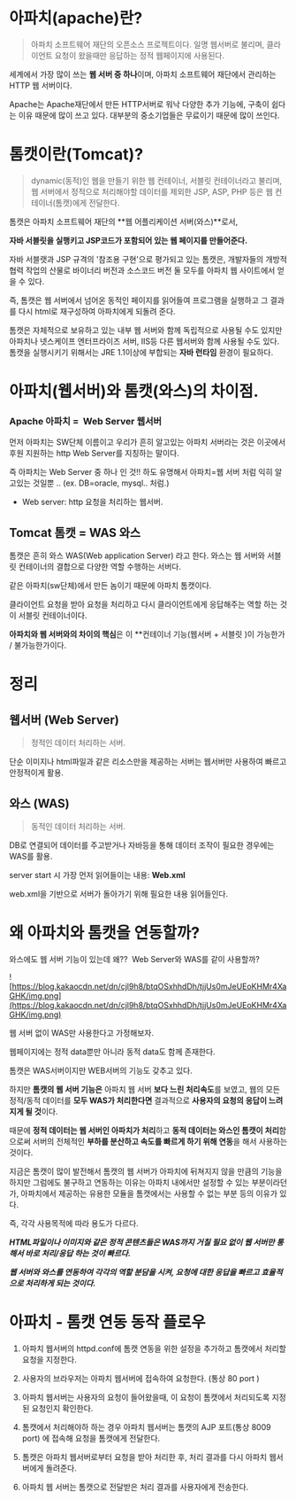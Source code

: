 # **아파치(apache)란?**

> 아파치 소프트웨어 재단의 오픈소스 프로젝트이다. 일명 웹서버로 불리며, 클라이언트 요청이 왔을때만 응답하는 정적 웹페이지에 사용된다.
> 

세계에서 가장 많이 쓰는 **웹 서버 중 하나**이며, 아파치 소프트웨어 재단에서 관리하는 HTTP 웹 서버이다.

Apache는 Apache재단에서 만든 HTTP서버로 워낙 다양한 추가 기능에, 구축이 쉽다는 이유 때문에 많이 쓰고 있다. 대부분의 중소기업들은 무료이기 때문에 많이 쓰인다.

# **톰캣이란(Tomcat)?**

> dynamic(동적)인 웹을 만들기 위한 웹 컨테이너, 서블릿 컨테이너라고 불리며, 웹 서버에서 정적으로 처리해야할 데이터를 제외한 JSP, ASP, PHP 등은 웹 컨테이너(톰캣)에게 전달한다.
> 

톰캣은 아파치 소프트웨어 재단의 **웹 어플리케이션 서버(와스)**로서,

**자바 서블릿을 실행키고 JSP코드가 포함되어 있는 웹 페이지를 만들어준다.**

자바 서블랫과 JSP 규격의 '참조용 구현'으로 평가되고 있는 톰캣은, 개발자들의 개방적 협력 작업의 산물로 바이너리 버전과 소스코드 버전 둘 모두를 아파치 웹 사이트에서 얻을 수 있다.

즉, 톰캣은 웹 서버에서 넘어온 동적인 페이지를 읽어들여 프로그램을 실행하고 그 결과를 다시 html로 재구성하여 아파치에게 되돌려 준다.

톰캣은 자체적으로 보유하고 있는 내부 웹 서버와 함께 독립적으로 사용될 수도 있지만 아파치나 넷스케이프 엔터프라이즈 서버, IIS등 다른 웹서버와 함께 사용될 수도 있다. 톰캣을 실행시키기 위해서는 JRE 1.1이상에 부합되는 **자바 런타임** 환경이 필요하다.

# 아파치(웹서버)와 톰캣(와스)의 차이점.

### Apache 아파치 =  Web Server 웹서버

먼저 아파치는 SW단체 이름이고 우리가 흔히 알고있는 아파치 서버라는 것은 이곳에서 후원 지원하는 http Web Server를 지칭하는 말이다.

즉 아파치는 Web Server 중 하나 인 것!! 하도 유명해서 아파치=웹 서버 처럼 익히 알고있는 것일뿐 .. (ex. DB=oracle, mysql.. 처럼.)

- Web server: http 요청을 처리하는 웹서버.

## Tomcat 톰캣 = WAS 와스

톰캣은 흔히 와스 WAS(Web application Server) 라고 한다. 
와스는 웹 서버와 서블릿 컨테이너의 결합으로 다양한 역할 수행하는 서버다. 

같은 아파치(sw단체)에서 만든 놈이기 때문에 아파치 톰캣이다.

클라이언트 요청을 받아 요청을 처리하고 다시 클라이언트에게 응답해주는 역할 하는 것이 서블릿 컨테이너이다.

**아파치와 웹 서버와의 차이의 핵심**은 이 **컨테이너 기능(웹서버 + 서블릿 )이 가능한가 / 불가능한가이다.

# 정리

## **웹서버 (Web Server)**

> 정적인 데이터 처리하는 서버.
> 

단순 이미지나 html파일과 같은 리소스만을 제공하는 서버는 웹서버만 사용하여 빠르고 안정적이게 활용.

## **와스 (WAS)**

> 동적인 데이터 처리하는 서버.
> 

DB로 연결되어 데이터를 주고받거나 자바등을 통해 데이터 조작이 필요한 경우에는 WAS를 활용.

server start 시 가장 먼저 읽어들이는 내용: **Web.xml**

web.xml을 기반으로 서버가 돌아가기 위해 필요한 내용 읽어들인다.

# **왜 아파치와 톰캣을 연동할까?**

와스에도 웹 서버 기능이 있는데 왜??  Web Server와 WAS를 같이 사용할까?

![https://blog.kakaocdn.net/dn/cjl9h8/btqOSxhhdDh/tjjUs0mJeUEoKHMr4XaGHK/img.png](https://blog.kakaocdn.net/dn/cjl9h8/btqOSxhhdDh/tjjUs0mJeUEoKHMr4XaGHK/img.png)

웹 서버 없이 WAS만 사용한다고 가정해보자.

웹페이지에는 정적 data뿐만 아니라 동적 data도 함께 존재한다.

톰캣은 WAS서버이지만 WEB서버의 기능도 갖추고 있다.

하지만 **톰캣의 웹 서버 기능은** 아파치 웹 서버 **보다 느린 처리속도**를 보였고, 웹의 모든 정적/동적 데이터를 **모두 WAS가 처리한다면** 결과적으로 **사용자의 요청의 응답이 느려지게 될 것**이다.

때문에 **정적 데이터는 웹 서버인 아파치가 처리**하고 **동적 데이터는 와스인 톰캣이 처리**함으로써 서버의 전체적인 **부하를 분산하고 속도를 빠르게 하기 위해 연동**을 해서 사용하는 것이다.

지금은 톰캣이 많이 발전해서 톰캣의 웹 서버가 아파치에 뒤쳐지지 않을 만큼의 기능을 하지만 그럼에도 불구하고 연동하는 이유는 아파치 내에서만 설정할 수 있는 부분이라던가, 아파치에서 제공하는 유용한 모듈을 톰캣에서는 사용할 수 없는 부분 등의 이유가 있다.

즉, 각각 사용목적에 따라 용도가 다르다.

***HTML파일이나 이미지와 같은 정적 콘텐츠들은 WAS까지 거칠 필요 없이 웹 서버만 통해서 바로 처리/응답 하는 것이 빠르다.***

***웹 서버와 와스를 연동하여 각각의 역할 분담을 시켜, 요청에 대한 응답을 빠르고 효율적으로 처리하게 되는 것이다.***

# **아파치 - 톰캣 연동 동작 플로우**

1. 아파치 웹서버의 httpd.conf에 톰캣 연동을 위한 설정을 추가하고 톰캣에서 처리할 요청을 지정한다.

2. 사용자의 브라우저는 아파치 웹서버에 접속하여 요청한다. (통상 80 port )

3. 아파치 웹서버는 사용자의 요청이 들어왔을때, 이 요청이 톰캣에서 처리되도록 지정된 요청인지 확인한다.

4. 톰캣에서 처리해야하 하는 경우 아파치 웹서버는 톰캣의 AJP 포트(통상 8009 port) 에 접속해 요청을 톰캣에게 전달한다.

5. 톰캣은 아파치 웹서버로부터 요청을 받아 처리한 후, 처리 결과를 다시 아파치 웹서버에게 돌려준다.

6. 아파치 웹 서버는 톰캣으로 전달받은 처리 결과를 사용자에게 전송한다.
